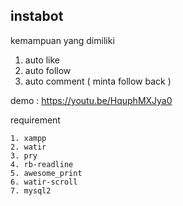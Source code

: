 ## instabot

kemampuan yang dimiliki
1. auto like
2. auto follow
3. auto comment ( minta follow back )

demo : https://youtu.be/HquphMXJya0


requirement
```
1. xampp 
2. watir
3. pry
4. rb-readline
5. awesome_print
6. watir-scroll
7. mysql2
```
